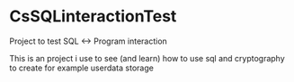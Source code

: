 # CsSQLinteractionTest
Project to test SQL &lt;-> Program interaction

This is an project i use to see (and learn) how to use sql and cryptography to create for example userdata storage